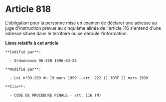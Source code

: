 # Article 818

L'obligation pour la personne mise en examen de déclarer une adresse au juge d'instruction prévue au cinquième alinéa de
l'article 116 s'entend d'une adresse située dans le territoire où se déroule l'information.

**Liens relatifs à cet article**

	**Codifié par**:

	  - Ordonnance 96-268 1996-03-28

	**Modifié par**:

	  - Loi n°99-209 du 19 mars 1999 - art. 222 () JORF 21 mars 1999

	**Cite**:

	  - CODE DE PROCEDURE PENALE - art. 116 (M)
